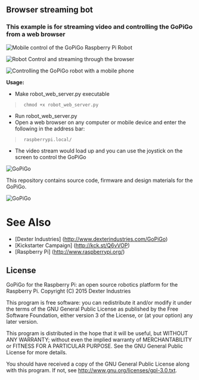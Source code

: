 ## Browser streaming bot
### This example is for streaming video and controlling the GoPiGo from a web browser


![Mobile control of the GoPiGo Raspberry Pi Robot](https://raw.githubusercontent.com/DexterInd/GoPiGo/master/Software/Python/Examples/Browser%20Streaming%20Robot/Raspberry_Pi_Camera_controlled-by-mobile-browser.jpg "Control of the GoPiGo Raspberry Pi Robot with a mobile phone.")

![Robot Control and streaming through the browser](https://raw.githubusercontent.com/DexterInd/GoPiGo/master/Software/Python/Examples/Browser%20Streaming%20Robot/Raspberry_Pi_Camera_streaming-to-computer-browser.jpg "Streaming video through the browser of the GoPiGo")

![Controlling the GoPiGo robot with a mobile phone](https://raw.githubusercontent.com/DexterInd/GoPiGo/master/Software/Python/Examples/Browser%20Streaming%20Robot/Raspberry_Pi_Camera_controlled-by-mobile-browser.jpg "Streaming video from your Raspberry Pi Robot to your mobile phone.")



**Usage:**
- Make robot_web_server.py executable

 >      chmod +x robot_web_server.py

- Run robot_web_server.py
- Open a web browser on any computer or mobile device and enter the following in the address bar:

 >      raspberrypi.local/
 
- The video stream would load up and you can use the joystick on the screen to control the GoPiGo



![ GoPiGo ](https://raw.githubusercontent.com/DexterInd/GoPiGo/master/GoPiGo_Chassis-300.jpg)

This repository contains source code, firmware and design materials for the GoPiGo.

![ GoPiGo ](https://raw.githubusercontent.com/DexterInd/GoPiGo/master/GoPiGo_Front_Facing_Camera300.jpg)

# See Also

- [Dexter Industries] (http://www.dexterindustries.com/GoPiGo)
- [Kickstarter Campaign] (http://kck.st/Q6vVOP)
- [Raspberry Pi] (http://www.raspberrypi.org/)


## License
GoPiGo for the Raspberry Pi: an open source robotics platform for the Raspberry Pi.
Copyright (C) 2015  Dexter Industries

This program is free software: you can redistribute it and/or modify
it under the terms of the GNU General Public License as published by
the Free Software Foundation, either version 3 of the License, or
(at your option) any later version.

This program is distributed in the hope that it will be useful,
but WITHOUT ANY WARRANTY; without even the implied warranty of
MERCHANTABILITY or FITNESS FOR A PARTICULAR PURPOSE.  See the
GNU General Public License for more details.

You should have received a copy of the GNU General Public License
along with this program.  If not, see <http://www.gnu.org/licenses/gpl-3.0.txt>.